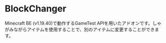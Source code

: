 # BlockChanger
Minecraft BE (v1.19.40)で動作するGameTest APIを用いたアドオンです。しゃがみながらアイテムを使用することで、別のアイテムに変更することができます。
